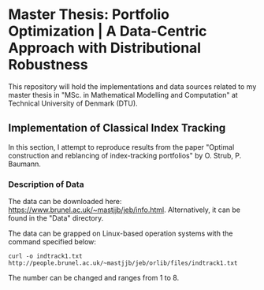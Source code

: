 # Master Thesis: Portfolio Optimization | A Data-Centric Approach with Distributional Robustness

This repository will hold the implementations and data sources related to my master thesis in "MSc. in Mathematical Modelling and Computation" at Technical University of Denmark (DTU). 

## Implementation of Classical Index Tracking

In this section, I attempt to reproduce results from the paper "Optimal construction and reblancing of index-tracking portfolios" by O. Strub, P. Baumann.

### Description of Data

The data can be downloaded here: https://www.brunel.ac.uk/~mastjjb/jeb/info.html. Alternatively, it can be found in the "Data" directory.

The data can be grapped on Linux-based operation systems with the command specified below: 

```
curl -o indtrack1.txt http://people.brunel.ac.uk/~mastjjb/jeb/orlib/files/indtrack1.txt
```

The number can be changed and ranges from 1 to 8.
